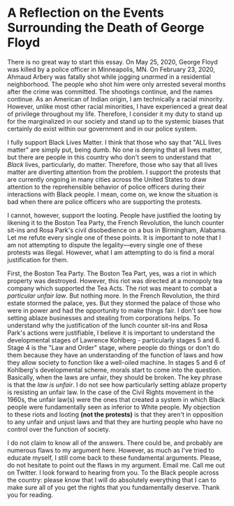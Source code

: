 # A Reflection on the Events Surrounding the Death of George Floyd 

There is no great way to start this essay. On May 25, 2020, George Floyd was killed by a police officer in Minneapolis, MN. On February 23, 2020, Ahmaud Arbery was fatally shot while jogging *unarmed* in a residential neighborhood. The people who shot him were only arrested several months after the crime was committed. The shootings continue, and the names continue. As an American of Indian origin, I am technically a racial minority. However, unlike most other racial minorities, I have experienced a great deal of privilege throughout my life. Therefore, I consider it my duty to stand up for the marginalized in our society and stand up to the systemic biases that certainly do exist within our government and in our police system.

I fully support Black Lives Matter. I think that those who say that "ALL lives matter" are simply put, being dumb. No one is denying that all lives matter, but there are people in this country who don't seem to understand that *Black* lives, particularly, do matter. Therefore, those who say that all lives matter are diverting attention from the problem. I support the protests that are currently ongoing in many cities across the United States to draw attention to the reprehensible behavior of police officers during their interactions with Black people. I mean, come on, we know the situation is bad when there are police officers who are supporting the protests.

I cannot, however, support the looting. People have justified the looting by likening it to the Boston Tea Party, the French Revolution, the lunch counter sit-ins and Rosa Park's civil disobedience on a bus in Birmingham, Alabama. Let me refute every single one of these points. It is important to note that I am not attempting to dispute the legality—every single one of these protests was illegal. However, what I am attempting to do is find a moral justification for them.

First, the Boston Tea Party. The Boston Tea Part, yes, was a riot in which property was destroyed. However, this riot was directed at a monopoly tea company which supported the Tea Acts. The riot was meant to combat a *particular unfair law*. But nothing more. In the French Revolution, the third estate stormed the palace, yes. But they stormed the palace of those who were in power and had the opportunity to make things fair. I don't see how setting ablaze businesses and stealing from corporations helps. To understand why the justification of the lunch counter sit-ins and Rosa Park's actions were justifiable, I believe it is important to understand the developmental stages of Lawrence Kohlberg - particularly stages 5 and 6. Stage 4 is the "Law and Order" stage, where people do things or don't do them because they have an understanding of the function of laws and how they allow society to function like a well-oiled machine. In stages 5 and 6 of Kohlberg's developmental scheme, morals start to come into the question. Basically, when the laws are unfair, they should be broken. The key phrase is that the *law is unfair*. I do not see how particularly setting ablaze property is resisting an unfair law. In the case of the Civil Rights movement in the 1960s, the unfair law(s) were the ones that created a system in which Black people were fundamentally seen as inferior to White people. My objection to these riots and looting **(not the protests)** is that they aren't in opposition to any unfair and unjust laws and that they are hurting people who have no control over the function of society. 

I do not claim to know all of the answers. There could be, and probably are numerous flaws to my argument here. However, as much as I've tried to educate myself, I still come back to these fundamental arguments. Please, do not hesitate to point out the flaws in my argument. Email me. Call me out on Twitter. I look forward to hearing from you. To the Black people across the country: please know that I will do absolutely everything that I can to make sure all of you get the rights that you fundamentally deserve. Thank you for reading.

